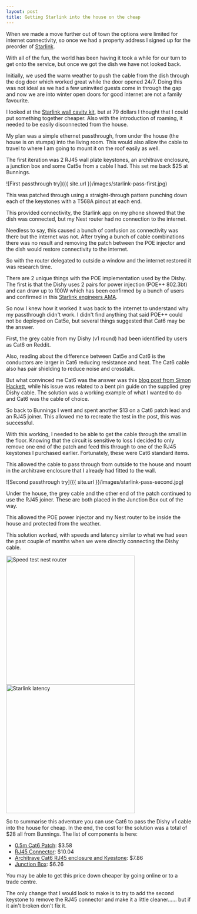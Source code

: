 ```yaml
---
layout: post
title: Getting Starlink into the house on the cheap
---
```


When we made a move further out of town the options were limited for internet connectivity, so once we had a property address I signed up for the preorder of [Starlink](https://starlink.com/). 

With all of the fun, the world has been having it took a while for our turn to get onto the service, but once we got the dish we have not looked back. 

Initially, we used the warm weather to push the cable from the dish through the dog door which worked great while the door opened 24/7. Doing this was not ideal as we had a few uninvited guests come in through the gap and now we are into winter open doors for good internet are not a family favourite. 

I looked at the [Starlink wall cavity kit](https://shop.starlink.com/products/au-consumer-cablerouting-kit-grey), but at 79 dollars I thought that I could put something together cheaper. Also with the introduction of roaming, it needed to be easily disconnected from the house. 

My plan was a simple ethernet passthrough, from under the house (the house is on stumps) into the living room. This would also allow the cable to travel to where I am going to mount it on the roof easily as well. 

The first iteration was 2 RJ45 wall plate keystones, an architrave enclosure, a junction box and some Cat5e from a cable I had. This set me back $25 at Bunnings.

![First passthrough try]({{ site.url }}/images/starlink-pass-first.jpg)

This was patched through using a straight-through pattern punching down each of the keystones with a T568A pinout at each end. 

This provided connectivity, the Starlink app on my phone showed that the dish was connected, but my Nest router had no connection to the internet. 

Needless to say, this caused a bunch of confusion as connectivity was there but the internet was not. After trying a bunch of cable combinations there was no result and removing the patch between the POE injector and the dish would restore connectivity to the internet. 

So with the router delegated to outside a window and the internet restored it was research time. 

There are 2 unique things with the POE implementation used by the Dishy. The first is that the Dishy uses 2 pairs for power injection (POE++ 802.3bt) and can draw up to 100W which has been confirmed by a bunch of users and confirmed in this [Starlink engineers AMA](https://arstechnica.com/information-technology/2020/11/spacex-starlink-questions-answered-wider-beta-soon-no-plan-for-data-caps/). 

So now I knew how it worked it was back to the internet to understand why my passthrough didn't work. I didn't find anything that said POE++ could not be deployed on Cat5e, but several things suggested that Cat6 may be the answer. 

First, the grey cable from my Dishy (v1 round) had been identified by users as Cat6 on Reddit. 

Also, reading about the difference between Cat5e and Cat6 is the conductors are larger in Cat6 reducing resistance and heat. The Cat6 cable also has pair shielding to reduce noise and crosstalk. 

But what convinced me Cat6 was the answer was this [blog post from Simon Hackett](https://simonhackett.com/2021/11/15/fixing-starlink-poor-ethernet-connection/), while his issue was related to a bent pin guide on the supplied grey Dishy cable. The solution was a working example of what I wanted to do and Cat6 was the cable of choice. 

So back to Bunnings I went and spent another $13 on a Cat6 patch lead and an RJ45 joiner. This allowed me to recreate the test in the post, this was successful. 

With this working, I needed to be able to get the cable through the small in the floor. Knowing that the circuit is sensitive to loss I decided to only remove one end of the patch and feed this through to one of the RJ45 keystones I purchased earlier. Fortunately, these were Cat6 standard items.

This allowed the cable to pass through from outside to the house and mount in the architrave enclosure that I already had fitted to the wall. 

![Second passthrough try]({{ site.url }}/images/starlink-pass-second.jpg)

Under the house, the grey cable and the other end of the patch continued to use the RJ45 joiner. These are both placed in the Junction Box out of the way.

This allowed the POE power injector and my Nest router to be inside the house and protected from the weather. 

This solution worked, with speeds and latency similar to what we had seen the past couple of months when we were directly connecting the Dishy cable. 

<img alt="Speed test nest router" src="{{ site.url }}/images/starlink-pass-speed.jpg" width="350"><img alt="Starlink latency" src="{{ site.url }}/images/starlink-pass-latency.png" width="350">

So to summarise this adventure you can use Cat6 to pass the Dishy v1 cable into the house for cheap. In the end, the cost for the solution was a total of $28 all from Bunnings. The list of components is here:

- [0.5m Cat6 Patch](https://www.bunnings.com.au/antsig-0-5m-cat6-rj45-ethernet-network-cable_p0286536): $3.58
- [RJ45 Connector](https://www.bunnings.com.au/deta-rj45-8p8c-ethernet-inline-coupler-joiner_p4360449): $10.04
- [Architrave Cat6 RJ45 enclosure and Kyestone](https://www.bunnings.com.au/deta-rj45-skirting-board-outlet_p0286362): $7.86
- [Junction Box](https://www.bunnings.com.au/deta-large-junction-box_p4430395): $6.26

You may be able to get this price down cheaper by going online or to a trade centre. 

The only change that I would look to make is to try to add the second keystone to remove the RJ45 connector and make it a little cleaner...... but if it ain't broken don't fix it. 
 